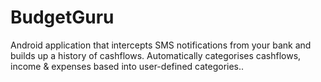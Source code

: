 BudgetGuru
==========

Android application that intercepts SMS notifications from your bank and builds up a history of cashflows. Automatically categorises cashflows, income &amp; expenses based into user-defined categories..
